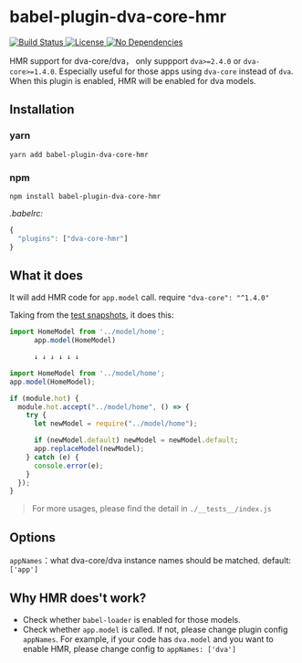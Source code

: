 # babel-plugin-dva-core-hmr

<p>
  <a href="https://www.npmjs.com/package/babel-plugin-dva-core-hmr">
    <img src="https://img.shields.io/teamcity/codebetter/bt428.svg" alt="Build Status" />
  </a>

  <a href="https://www.npmjs.com/package/babel-plugin-dva-core-hmr">
    <img src="https://img.shields.io/npm/l/express.svg" alt="License" />
  </a>

  <a href="https://www.npmjs.com/package/babel-plugin-dva-core-hmr">
    <img src="https://img.shields.io/badge/dependencies-none-brightgreen.svg" alt="No Dependencies" />
  </a>
</p>

HMR support for dva-core/dva， only suppport `dva>=2.4.0` or `dva-core>=1.4.0`. Especially useful for those apps using `dva-core` instead of `dva`. When this plugin is enabled, HMR will be enabled for dva models.

## Installation

### yarn
```
yarn add babel-plugin-dva-core-hmr
```

### npm 
```
npm install babel-plugin-dva-core-hmr
```

*.babelrc:*
```js
{
  "plugins": ["dva-core-hmr"]
}
```


## What it does

It will add HMR code for `app.model` call. require `"dva-core": "^1.4.0"`

Taking from the [test snapshots](./__tests__/__snapshots__/index.js.snap), it does this:

```js
import HomeModel from '../model/home';
      app.model(HomeModel)

      ↓ ↓ ↓ ↓ ↓ ↓

import HomeModel from '../model/home';
app.model(HomeModel);

if (module.hot) {
  module.hot.accept("../model/home", () => {
    try {
      let newModel = require("../model/home");

      if (newModel.default) newModel = newModel.default;
      app.replaceModel(newModel);
    } catch (e) {
      console.error(e);
    }
  });
}
```

> For more usages, please find the detail in `./__tests__/index.js`


## Options

`appNames`：what dva-core/dva instance names should be matched. default: `['app']`

## Why HMR does't work?

- Check whether `babel-loader` is enabled for those models.
- Check whether `app.model` is called. If not, please change plugin config `appNames`. For example, if your code has `dva.model` and you want to enable HMR, please change config to `appNames: ['dva']`

